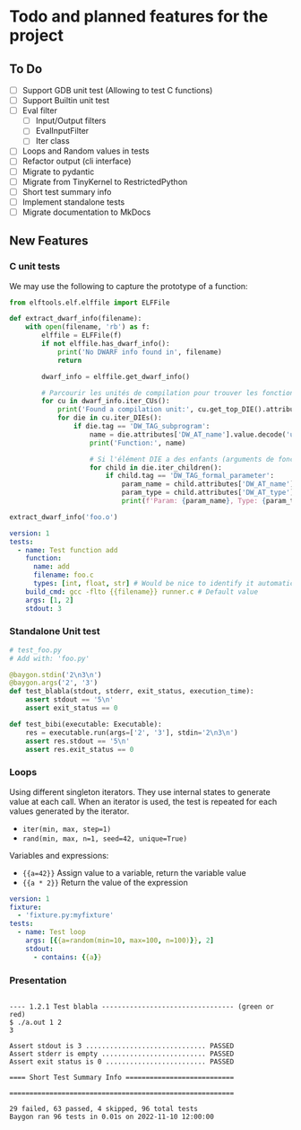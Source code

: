 # Todo and planned features for the project

## To Do

- [ ] Support GDB unit test (Allowing to test C functions)
- [ ] Support Builtin unit test
- [ ] Eval filter
  - [ ] Input/Output filters
  - [ ] EvalInputFilter
  - [ ] Iter class
- [ ] Loops and Random values in tests
- [ ] Refactor output (cli interface)
- [ ] Migrate to pydantic
- [ ] Migrate from TinyKernel to RestrictedPython
- [ ] Short test summary info
- [ ] Implement standalone tests
- [ ] Migrate documentation to MkDocs

## New Features

### C unit tests

We may use the following to capture the prototype of a function:

```python
from elftools.elf.elffile import ELFFile

def extract_dwarf_info(filename):
    with open(filename, 'rb') as f:
        elffile = ELFFile(f)
        if not elffile.has_dwarf_info():
            print('No DWARF info found in', filename)
            return

        dwarf_info = elffile.get_dwarf_info()

        # Parcourir les unités de compilation pour trouver les fonctions
        for cu in dwarf_info.iter_CUs():
            print('Found a compilation unit:', cu.get_top_DIE().attributes)
            for die in cu.iter_DIEs():
                if die.tag == 'DW_TAG_subprogram':
                    name = die.attributes['DW_AT_name'].value.decode('utf-8')
                    print('Function:', name)

                    # Si l'élément DIE a des enfants (arguments de fonction)
                    for child in die.iter_children():
                        if child.tag == 'DW_TAG_formal_parameter':
                            param_name = child.attributes['DW_AT_name'].value.decode('utf-8')
                            param_type = child.attributes['DW_AT_type']
                            print(f'Param: {param_name}, Type: {param_type}')

extract_dwarf_info('foo.o')
```

```yaml
version: 1
tests:
  - name: Test function add
    function:
      name: add
      filename: foo.c
      types: [int, float, str] # Would be nice to identify it automatically
    build_cmd: gcc -flto {{filename}} runner.c # Default value
    args: [1, 2]
    stdout: 3
```

### Standalone Unit test

```python
# test_foo.py
# Add with: 'foo.py'

@baygon.stdin('2\n3\n')
@baygon.args('2', '3')
def test_blabla(stdout, stderr, exit_status, execution_time):
    assert stdout == '5\n'
    assert exit_status == 0

def test_bibi(executable: Executable):
    res = executable.run(args=['2', '3'], stdin='2\n3\n')
    assert res.stdout == '5\n'
    assert res.exit_status == 0
```

### Loops

Using different singleton iterators. They use internal states to generate value at each call. When an iterator is used, the test is repeated for each values generated by the iterator.

- `iter(min, max, step=1)`
- `rand(min, max, n=1, seed=42, unique=True)`

Variables and expressions:

- `{{a=42}}` Assign value to a variable, return the variable value
- `{{a * 2}}` Return the value of the expression

```yaml
version: 1
fixture:
  - 'fixture.py:myfixture'
tests:
  - name: Test loop
    args: [{{a=random(min=10, max=100, n=100)}}, 2]
    stdout:
      - contains: {{a}}
```

### Presentation

```text

---- 1.2.1 Test blabla --------------------------------- (green or red)
$ ./a.out 1 2
3

Assert stdout is 3 .............................. PASSED
Assert stderr is empty .......................... PASSED
Assert exit status is 0 ......................... PASSED

==== Short Test Summary Info ===========================

========================================================

29 failed, 63 passed, 4 skipped, 96 total tests
Baygon ran 96 tests in 0.01s on 2022-11-10 12:00:00
```
